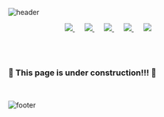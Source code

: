 ![header](https://capsule-render.vercel.app/api?type=waving&height=200&fontAlign=50&fontAlignY=34&fontSize=70&fontColor=F2F2F2&color=gradient&customColorList=2&text=Welcome!&desc=Gyutae%20Kim's%20Github%20Profile&descSize=13&descAlignY=49&descAlign=59)

</a>
&nbsp;&nbsp;&nbsp;&nbsp;&nbsp;&nbsp;&nbsp;&nbsp;&nbsp;&nbsp;&nbsp;&nbsp;&nbsp;&nbsp;&nbsp;&nbsp;&nbsp;&nbsp;&nbsp;&nbsp;&nbsp;&nbsp;&nbsp;&nbsp;&nbsp;&nbsp;&nbsp;&nbsp;
<a href="mailto:kktkkt828@gmail.com">
<img src="https://img.shields.io/badge/Gmail-D14836?style=for-the-badge&logo=gmail&logoColor=white">
</a>

</a>
&nbsp;&nbsp;&nbsp;&nbsp;
<a href="https://line.me/ti/p/6OFw--Twv8">
<img src="https://img.shields.io/badge/Line-00C300?style=for-the-badge&logo=line&logoColor=white">
</a>

</a>
&nbsp;&nbsp;&nbsp;&nbsp;
<a href="https://gyuray.tistory.com/">
<img src="https://img.shields.io/badge/Tistory-FF5A4A?style=for-the-badge&logo=tistory&logoColor=white">
</a>

</a>
&nbsp;&nbsp;&nbsp;&nbsp;
<a href="https://www.instagram.com/gyu._.t/">
<img src="https://img.shields.io/badge/Instagram-E4405F?style=for-the-badge&logo=instagram&logoColor=white">
</a>

</a>
&nbsp;&nbsp;&nbsp;&nbsp;
<a href="https://github.com/kkt8282">
<img src="https://img.shields.io/badge/GitHub-100000?style=for-the-badge&logo=github&logoColor=white">
</a>

<br /><br />
### :construction: This page is under construction!!!  :construction:
<br />

<!--
### Hi there 👋
I'm Gyutae Kim,
-->

![footer](https://capsule-render.vercel.app/api?type=waving&height=100&fontAlign=80&fontAlignY=40&color=gradient&customColorList=2&section=footer)
<!--
**kkt8282/kkt8282** is a ✨ _special_ ✨ repository because its `README.md` (this file) appears on your GitHub profile.

Here are some ideas to get you started:

- 🔭 I’m currently working on ...
- 🌱 I’m currently learning ...
- 👯 I’m looking to collaborate on ...
- 🤔 I’m looking for help with ...
- 💬 Ask me about ...
- 📫 How to reach me: ...
- 😄 Pronouns: ...
- ⚡ Fun fact: ...
-->
